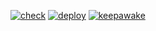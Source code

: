 [![check](https://github.com/jordior/x/actions/workflows/check.yml/badge.svg)](https://github.com/jordior/x/actions/workflows/check.yml)
[![deploy](https://github.com/jordior/x/actions/workflows/deploy.yml/badge.svg)](https://github.com/jordior/x/actions/workflows/deploy.yml)
[![keepawake](https://github.com/jordior/x/actions/workflows/keeawake.yml/badge.svg)](https://github.com/jordior/x/actions/workflows/keeawake.yml)
